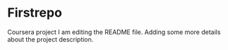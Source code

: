 # Firstrepo
Coursera project 
I am editing the README file. Adding some more details about the project description.
